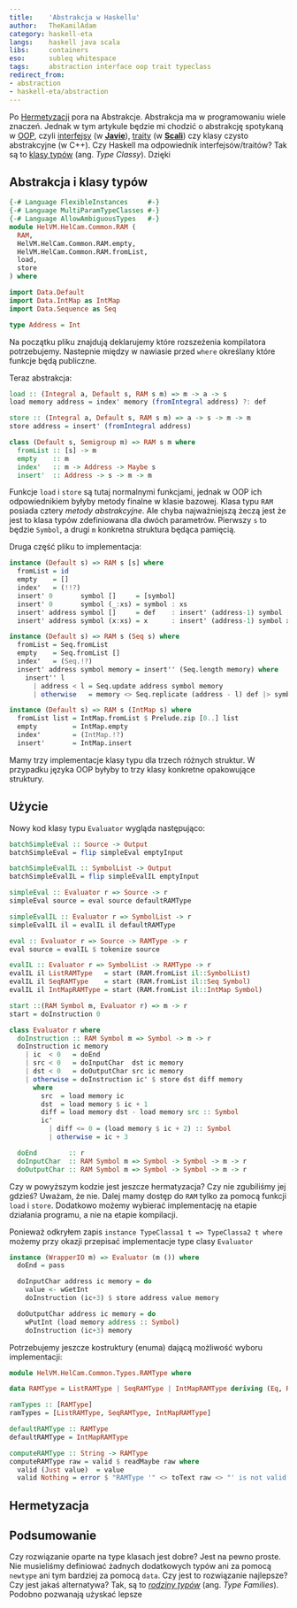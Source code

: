 ```yaml
---
title:    'Abstrakcja w Haskellu'
author:   TheKamilAdam
category: haskell-eta
langs:    haskell java scala
libs:     containers
eso:      subleq whitespace
tags:     abstraction interface oop trait typeclass
redirect_from:
- abstraction
- haskell-eta/abstraction
---
```


Po [Hermetyzacji] pora na Abstrakcje.
Abstrakcja ma w programowaniu wiele znaczeń.
Jednak w tym artykule będzie mi chodzić o abstrakcję spotykaną w [OOP],
czyli [interfejsy] (w **[Javie]**),
[traity] (w **[Scali]**) czy klasy czysto abstrakcyjne (w C++).
Czy Haskell ma odpowiednik interfejsów/traitów?
Tak są to [klasy typów] (ang. *Type Classy*). 
Dzięki

## Abstrakcja i klasy typów

```haskell
{-# Language FlexibleInstances     #-}
{-# Language MultiParamTypeClasses #-}
{-# Language AllowAmbiguousTypes   #-}
module HelVM.HelCam.Common.RAM (
  RAM,
  HelVM.HelCam.Common.RAM.empty,
  HelVM.HelCam.Common.RAM.fromList,
  load,
  store
) where

import Data.Default
import Data.IntMap as IntMap
import Data.Sequence as Seq

type Address = Int
```
Na początku pliku znajdują deklarujemy które rozszeżenia kompilatora potrzebujemy.
Nastepnie między w nawiasie przed `where` określany które funkcje będą publiczne.

Teraz abstrakcja:
```haskell
load :: (Integral a, Default s, RAM s m) => m -> a -> s
load memory address = index' memory (fromIntegral address) ?: def

store :: (Integral a, Default s, RAM s m) => a -> s -> m -> m
store address = insert' (fromIntegral address)

class (Default s, Semigroup m) => RAM s m where
  fromList :: [s] -> m
  empty    :: m
  index'   :: m -> Address -> Maybe s
  insert'  :: Address -> s -> m -> m
```
Funkcje `load` i `store` są tutaj normalnymi funkcjami,
jednak w OOP ich odpowiednikiem byłyby metody finalne w klasie bazowej.
Klasa typu `RAM` posiada cztery *metody abstrakcyjne*.
Ale chyba najważniejszą żeczą jest że jest to klasa typów zdefiniowana dla dwóch parametrów.
Pierwszy `s` to będzie `Symbol`,
a drugi `m` konkretna struktura będąca pamięcią.


Druga część pliku to implementacja:
```haskell
instance (Default s) => RAM s [s] where
  fromList = id
  empty    = []
  index'   = (!!?)
  insert' 0       symbol []     = [symbol]
  insert' 0       symbol (_:xs) = symbol : xs
  insert' address symbol []     = def    : insert' (address-1) symbol []
  insert' address symbol (x:xs) = x      : insert' (address-1) symbol xs

instance (Default s) => RAM s (Seq s) where
  fromList = Seq.fromList
  empty    = Seq.fromList []
  index'   = (Seq.!?)
  insert' address symbol memory = insert'' (Seq.length memory) where
    insert'' l
      | address < l = Seq.update address symbol memory
      | otherwise   = memory <> Seq.replicate (address - l) def |> symbol

instance (Default s) => RAM s (IntMap s) where
  fromList list = IntMap.fromList $ Prelude.zip [0..] list
  empty         = IntMap.empty
  index'        = (IntMap.!?)
  insert'       = IntMap.insert
```
Mamy trzy implementacje klasy typu dla trzech różnych struktur.
W przypadku języka OOP byłyby to trzy klasy konkretne opakowujące struktury.

## Użycie

Nowy kod klasy typu `Evaluator` wygląda następująco:
```haskell
batchSimpleEval :: Source -> Output
batchSimpleEval = flip simpleEval emptyInput

batchSimpleEvalIL :: SymbolList -> Output
batchSimpleEvalIL = flip simpleEvalIL emptyInput

simpleEval :: Evaluator r => Source -> r
simpleEval source = eval source defaultRAMType

simpleEvalIL :: Evaluator r => SymbolList -> r
simpleEvalIL il = evalIL il defaultRAMType

eval :: Evaluator r => Source -> RAMType -> r
eval source = evalIL $ tokenize source

evalIL :: Evaluator r => SymbolList -> RAMType -> r
evalIL il ListRAMType   = start (RAM.fromList il::SymbolList)
evalIL il SeqRAMType    = start (RAM.fromList il::Seq Symbol)
evalIL il IntMapRAMType = start (RAM.fromList il::IntMap Symbol)

start ::(RAM Symbol m, Evaluator r) => m -> r
start = doInstruction 0

class Evaluator r where
  doInstruction :: RAM Symbol m => Symbol -> m -> r
  doInstruction ic memory
    | ic  < 0   = doEnd
    | src < 0   = doInputChar  dst ic memory
    | dst < 0   = doOutputChar src ic memory
    | otherwise = doInstruction ic' $ store dst diff memory
      where
        src  = load memory ic
        dst  = load memory $ ic + 1
        diff = load memory dst - load memory src :: Symbol
        ic'
          | diff <= 0 = (load memory $ ic + 2) :: Symbol
          | otherwise = ic + 3

  doEnd        :: r
  doInputChar  :: RAM Symbol m => Symbol -> Symbol -> m -> r
  doOutputChar :: RAM Symbol m => Symbol -> Symbol -> m -> r
```

Czy w powyższym kodzie jest jeszcze hermatyzacja?
Czy nie zgubiliśmy jej gdzieś?
Uważam, że nie.
Dalej mamy dostęp do `RAM` tylko za pomocą funkcji `load` i `store`.
Dodatkowo możemy wybierać implementację na etapie działania programu,
a nie na etapie kompilacji.

Ponieważ odkryłem zapis `instance TypeClassa1 t => TypeClassa2 t where` możemy przy okazji przepisać implementacje type clasy `Evaluator`
```haskell
instance (WrapperIO m) => Evaluator (m ()) where
  doEnd = pass

  doInputChar address ic memory = do
    value <- wGetInt
    doInstruction (ic+3) $ store address value memory

  doOutputChar address ic memory = do
    wPutInt (load memory address :: Symbol)
    doInstruction (ic+3) memory
```


Potrzebujemy jeszcze kostruktury (enuma) dającą możliwość wyboru implementacji: 
```haskell
module HelVM.HelCam.Common.Types.RAMType where

data RAMType = ListRAMType | SeqRAMType | IntMapRAMType deriving (Eq, Read, Show)

ramTypes :: [RAMType]
ramTypes = [ListRAMType, SeqRAMType, IntMapRAMType]

defaultRAMType :: RAMType
defaultRAMType = IntMapRAMType

computeRAMType :: String -> RAMType
computeRAMType raw = valid $ readMaybe raw where
  valid (Just value)  = value
  valid Nothing = error $ "RAMType '" <> toText raw <> "' is not valid RAMType. Valid ramTypes are : " <> show ramTypes
```

## Hermetyzacja


## Podsumowanie

Czy rozwiązanie oparte na type klasach jest dobre?
Jest na pewno proste.
Nie musieliśmy definiować żadnych dodatkowych typów ani za pomocą `newtype` ani tym bardziej za pomocą `data`.
Czy jest to rozwiązanie najlepsze?
Czy jest jakaś alternatywa?
Tak,
są to *[rodziny typów]* (ang. *Type Families*).
Podobno pozwanają użyskać lepsze 


[Scali]:                /langs/scala
[Javie]:                /langs/java
[Javy]:                 /langs/java
[Haskell]:              /langs/haskell

[SubLeq]:               /eso/subleq
[WhiteSpace]:           /eso/whitespace

[interfejsy]:                  /tags/interface
[oop]:                         /tags/oop
[traity]:                      /tags/trait
[klasy typów]:                 /tags/typeclass

[Hermetyzacji]:                /encapsulation

[Wieloparametrowa klasa typu]: https://wiki.haskell.org/Multi-parameter_type_class


[Rodziny typów]: https://wiki.haskell.org/GHC/Type_families

